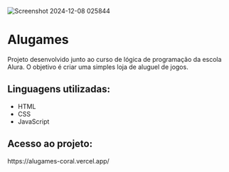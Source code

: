 ![Screenshot 2024-12-08 025844](https://github.com/user-attachments/assets/caf5e90c-a889-4541-99a1-1c2124276136)
<h1>Alugames</h1>
<p>Projeto desenvolvido junto ao curso de lógica de programação da escola Alura. O objetivo é criar uma simples loja de aluguel de jogos.</p>
<h2>Linguagens utilizadas:</h2>
<ul>
  <li>HTML</li>
  <li>CSS</li>
  <li>JavaScript</li>
</ul>
<h2>Acesso ao projeto:</h2>
https://alugames-coral.vercel.app/
